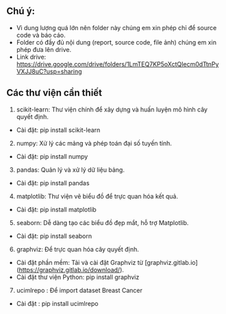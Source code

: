 ## Chú ý:
- Vì dung lượng quá lớn nên folder này chúng em xin phép chỉ để source code và báo cáo.
- Folder có đầy đủ nội dung (report, source code, file ảnh) chúng em xin phép đưa lên drive.
- Link drive: https://drive.google.com/drive/folders/1LmTEQ7KP5oXctQIecm0dTtnPyVXJJ8uC?usp=sharing


## Các thư viện cần thiết

1. scikit-learn: Thư viện chính để xây dựng và huấn luyện mô hình cây quyết định.
-	Cài đặt: pip install scikit-learn
2. numpy: Xử lý các mảng và phép toán đại số tuyến tính.
-	 Cài đặt: pip install numpy
3. pandas: Quản lý và xử lý dữ liệu bảng.
-	Cài đặt: pip install pandas
4. matplotlib: Thư viện vẽ biểu đồ để trực quan hóa kết quả.
-	Cài đặt: pip install matplotlib
5. seaborn: Dễ dàng tạo các biểu đồ đẹp mắt, hỗ trợ Matplotlib.
-	Cài đặt: pip install seaborn
6. graphviz: Để trực quan hóa cây quyết định.
-	Cài đặt phần mềm: Tải và cài đặt Graphviz từ [graphviz.gitlab.io] (https://graphviz.gitlab.io/download/).
-	Cài đặt thư viện Python: pip install graphviz
7. ucimlrepo : Để import dataset Breast Cancer 
- Cài đặt : pip install ucimlrepo
